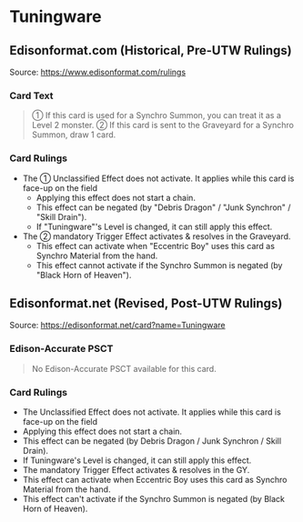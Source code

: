 # Tuningware

## Edisonformat.com (Historical, Pre-UTW Rulings)

Source: https://www.edisonformat.com/rulings

### Card Text

> ① If this card is used for a Synchro Summon, you can treat it as a Level 2 monster. ② If this card is sent to the Graveyard for a Synchro Summon, draw 1 card.

### Card Rulings

*   The ① Unclassified Effect does not activate. It applies while this card is face-up on the field
    *   Applying this effect does not start a chain.
    *   This effect can be negated (by "Debris Dragon" / "Junk Synchron" / "Skill Drain").
    *   If "Tuningware"'s Level is changed, it can still apply this effect.
*   The ② mandatory Trigger Effect activates & resolves in the Graveyard.
    *   This effect can activate when "Eccentric Boy" uses this card as Synchro Material from the hand.
    *   This effect cannot activate if the Synchro Summon is negated (by "Black Horn of Heaven").

## Edisonformat.net (Revised, Post-UTW Rulings)

Source: https://edisonformat.net/card?name=Tuningware

### Edison-Accurate PSCT

> No Edison-Accurate PSCT available for this card.

### Card Rulings

*   The Unclassified Effect does not activate. It applies while this card is face-up on the field
*   Applying this effect does not start a chain.
*   This effect can be negated (by Debris Dragon / Junk Synchron / Skill Drain).
*   If Tuningware's Level is changed, it can still apply this effect.
*   The mandatory Trigger Effect activates & resolves in the GY.
*   This effect can activate when Eccentric Boy uses this card as Synchro Material from the hand.
*   This effect can't activate if the Synchro Summon is negated (by Black Horn of Heaven).
            